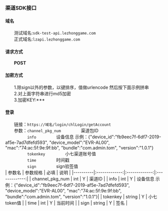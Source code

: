 ### 渠道SDK接口

#### 域名
&emsp;&emsp;测试域名:`sdk-test-api.lezhonggame.com` <br/>
&emsp;&emsp;正式域名:`lzapi.lezhonggame.com`

#### 请求方式
&emsp;&emsp;**POST**

#### 加密方式
&emsp;&emsp;1.除sign以外的参数，以键排序，值做urlencode 然后按下面示例拼串 <br/>
&emsp;&emsp;2.对上面字符串进行md5加密 <br/>
&emsp;&emsp;3.加密KEY:***<br/>

#### 登录
&emsp;&emsp;链接：`https://域名/login/chlLogin/getAccount` <br/>
&emsp;&emsp;参数：`channel_pkg_num`    &emsp;&emsp;&emsp;&emsp;    渠道包ID  <br/>
&emsp;&emsp;&emsp;&emsp;&emsp;`info`   &emsp;&emsp;&emsp;&emsp;             设备信息   示例：{"device_id":"fb9eec7f-6df7-2019-af5e-7ad7dfefd593", "device_model":"EVR-AL00", "mac":"74:ac:5f:9e:9f:bb", "bundle":"com.admin.tom", "version":"1.0.1"}<br/>
&emsp;&emsp;&emsp;&emsp;&emsp;`tokenkey` &emsp;&emsp;&emsp;&emsp;          小七渠道账号值   <br/>
&emsp;&emsp;&emsp;&emsp;&emsp;`time` &emsp;&emsp;&emsp;&emsp;          时间戳   <br/>
&emsp;&emsp;&emsp;&emsp;&emsp;`sign` &emsp;&emsp;&emsp;&emsp;          sign验签值 <br/>
 | 参数名   |      参数规格      | 必填   |      说明      |
 |----------|:-------------:|:-------------:|:-------------:|
 | channel_pkg_num |  int |  Y |  渠道ID |
 | info |  int |  Y |  设备信息 示例：{"device_id":"fb9eec7f-6df7-2019-af5e-7ad7dfefd593", "device_model":"EVR-AL00", "mac":"74:ac:5f:9e:9f:bb", "bundle":"com.admin.tom", "version":"1.0.1"}|
 | tokenkey |  string |  Y |  小七token值 |
 | time |  int |  Y |  当前时间 |
 | sign |  string |  Y |  签名 |
 
